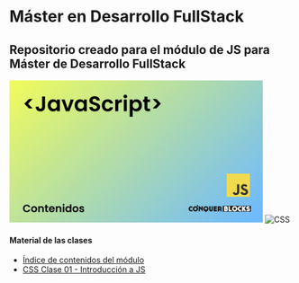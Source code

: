 <h1>Máster en Desarrollo FullStack</h1>

<h2>Repositorio creado para el módulo de JS para Máster de Desarrollo FullStack</h2>

<img width="450px" src="00_indice_modulo/portada.jpg" alt="Portada del módulo de JS" />

<img src="https://camo.githubusercontent.com/e6b67b27998fca3bccf4c0ee479fc8f9de09d91f389cccfbe6cb1e29c10cfbd7/68747470733a2f2f696d672e736869656c64732e696f2f62616467652f637373332d2532333135373242362e7376673f7374796c653d666f722d7468652d6261646765266c6f676f3d63737333266c6f676f436f6c6f723d7768697465" alt="CSS">

<h4>Material de las clases</h4>
<ul>
    <li><a target="_blank" href="https://github.com/bienvenidosaez/conquerblocks-js/blob/master/00_indice_modulo/JS%20-%20Contenidos.pdf">Índice de contenidos del módulo</a></li>
    <li><a target="_blank" href="https://github.com/bienvenidosaez/conquerblocks-js/blob/master/01_clases/Clase%2001%20-%20Introducci%C3%B3n%20a%20JS/JS%20Clase%2001%20-%20Introducci%C3%B3n%20a%20JS.pdf">CSS Clase 01 - Introducción a JS</a></li>
</ul>

